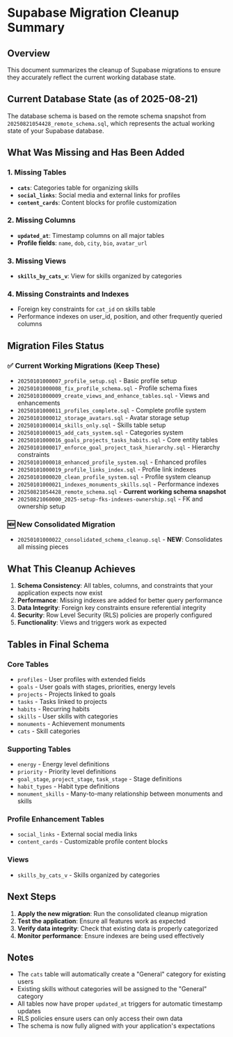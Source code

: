 # Supabase Migration Cleanup Summary

## Overview

This document summarizes the cleanup of Supabase migrations to ensure they accurately reflect the current working database state.

## Current Database State (as of 2025-08-21)

The database schema is based on the remote schema snapshot from `20250821054428_remote_schema.sql`, which represents the actual working state of your Supabase database.

## What Was Missing and Has Been Added

### 1. Missing Tables

- **`cats`**: Categories table for organizing skills
- **`social_links`**: Social media and external links for profiles
- **`content_cards`**: Content blocks for profile customization

### 2. Missing Columns

- **`updated_at`**: Timestamp columns on all major tables
- **Profile fields**: `name`, `dob`, `city`, `bio`, `avatar_url`

### 3. Missing Views

- **`skills_by_cats_v`**: View for skills organized by categories

### 4. Missing Constraints and Indexes

- Foreign key constraints for `cat_id` on skills table
- Performance indexes on user_id, position, and other frequently queried columns

## Migration Files Status

### ✅ Current Working Migrations (Keep These)

- `20250101000007_profile_setup.sql` - Basic profile setup
- `20250101000008_fix_profile_schema.sql` - Profile schema fixes
- `20250101000009_create_views_and_enhance_tables.sql` - Views and enhancements
- `20250101000011_profiles_complete.sql` - Complete profile system
- `20250101000012_storage_avatars.sql` - Avatar storage setup
- `20250101000014_skills_only.sql` - Skills table setup
- `20250101000015_add_cats_system.sql` - Categories system
- `20250101000016_goals_projects_tasks_habits.sql` - Core entity tables
- `20250101000017_enforce_goal_project_task_hierarchy.sql` - Hierarchy constraints
- `20250101000018_enhanced_profile_system.sql` - Enhanced profiles
- `20250101000019_profile_links_index.sql` - Profile link indexes
- `20250101000020_clean_profile_system.sql` - Profile system cleanup
- `20250101000021_indexes_monuments_skills.sql` - Performance indexes
- `20250821054428_remote_schema.sql` - **Current working schema snapshot**
- `20250821060000_2025-setup-fks-indexes-ownership.sql` - FK and ownership setup

### 🆕 New Consolidated Migration

- `20250101000022_consolidated_schema_cleanup.sql` - **NEW**: Consolidates all missing pieces

## What This Cleanup Achieves

1. **Schema Consistency**: All tables, columns, and constraints that your application expects now exist
2. **Performance**: Missing indexes are added for better query performance
3. **Data Integrity**: Foreign key constraints ensure referential integrity
4. **Security**: Row Level Security (RLS) policies are properly configured
5. **Functionality**: Views and triggers work as expected

## Tables in Final Schema

### Core Tables

- `profiles` - User profiles with extended fields
- `goals` - User goals with stages, priorities, energy levels
- `projects` - Projects linked to goals
- `tasks` - Tasks linked to projects
- `habits` - Recurring habits
- `skills` - User skills with categories
- `monuments` - Achievement monuments
- `cats` - Skill categories

### Supporting Tables

- `energy` - Energy level definitions
- `priority` - Priority level definitions
- `goal_stage`, `project_stage`, `task_stage` - Stage definitions
- `habit_types` - Habit type definitions
- `monument_skills` - Many-to-many relationship between monuments and skills

### Profile Enhancement Tables

- `social_links` - External social media links
- `content_cards` - Customizable profile content blocks

### Views

- `skills_by_cats_v` - Skills organized by categories

## Next Steps

1. **Apply the new migration**: Run the consolidated cleanup migration
2. **Test the application**: Ensure all features work as expected
3. **Verify data integrity**: Check that existing data is properly categorized
4. **Monitor performance**: Ensure indexes are being used effectively

## Notes

- The `cats` table will automatically create a "General" category for existing users
- Existing skills without categories will be assigned to the "General" category
- All tables now have proper `updated_at` triggers for automatic timestamp updates
- RLS policies ensure users can only access their own data
- The schema is now fully aligned with your application's expectations
